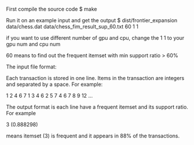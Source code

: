 First compile the source code
   $ make

Run it on an example input and get the output
   $ dist/frontier_expansion data/chess.dat data/chess_fim_result_sup_60.txt 60 1 1

if you want to use different number of gpu and cpu,
change the 1 1 to your gpu num and cpu num

60 means to find out the frequent itemset with min support ratio > 60%

The input file format:

Each transaction is stored in one line. Items in the transaction are integers and separated by a space.
For example:

1 2 4 6 7
1 3 4 6
2 5 7
4 6 7 8 9 12
...

The output format is each line have a frequent itemset and its support ratio.
For example

3 (0.888298)

means itemset (3) is frequent and it appears in 88% of the transactions.



